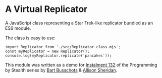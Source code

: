 # A Virtual Replicator

A JavaScript class representing a Star Trek-like replicator bundled as an ES6 module.

The class is easy to use:

```
import Replicator from './src/Replicator.class.mjs';
const myReplicator = new Replicator();
console.log(myReplicator.replicate('pancakes'));
```

This module was written as a demo for [Instalment 132](https://pbs.bartificer.net/pbs132) of the Programming by Stealth series by [Bart Busschots](https://bartb.ie/) & [Allison Sheridan](https://podfeet.com).
